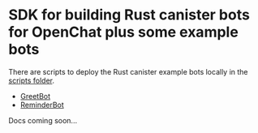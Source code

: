 # SDK for building Rust canister bots for OpenChat plus some example bots

There are scripts to deploy the Rust canister example bots locally in the [scripts folder](../../scripts/).

- [GreetBot](../../scripts/deploy_greet_bot.sh)
- [ReminderBot](../../scripts/deploy_reminder_bot.sh)

Docs coming soon...
